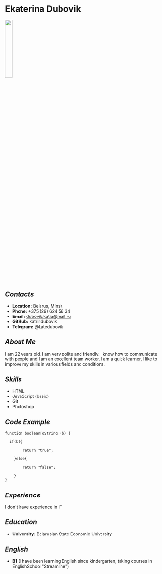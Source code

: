 # Ekaterina Dubovik 
<img src="https://github.com/katrindubovik/rsschool-cv/assets/137700772/3b6b6ae0-1462-4778-bced-bd0d6d02bab3" width=22% height=22%>

## *Contacts*
- **Location:** Belarus, Minsk
- **Phone:** +375 (29) 624 56 34
- **Email:** dubovik.katia@mail.ru
- **GitHub:** katrindubovik
- **Telegram:** @katedubovik
## *About Me*
I am 22 years old. I am very polite and friendly, I know how to communicate with people and I am an excellent team worker. I am a quick learner, I like to improve my skills in various fields and conditions.
## *Skills*
* HTML
* JavaScript (basic)
* Git
* Photoshop
## *Code Example*
```
function booleanToString (b) {
  
  if(b){
    
        return "true";
    
    }else{
      
        return "false";
      
    }
}
```
## *Experience*
I don't have experience in IT
## *Education*
- **University:** Belarusian State Economic University
## *English*
- **B1** (I have been learning English since kindergarten, taking courses in EnglishSchool "Streamline") 

